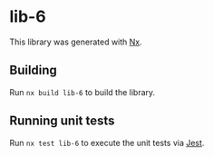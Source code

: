 # lib-6

This library was generated with [Nx](https://nx.dev).

## Building

Run `nx build lib-6` to build the library.

## Running unit tests

Run `nx test lib-6` to execute the unit tests via [Jest](https://jestjs.io).
